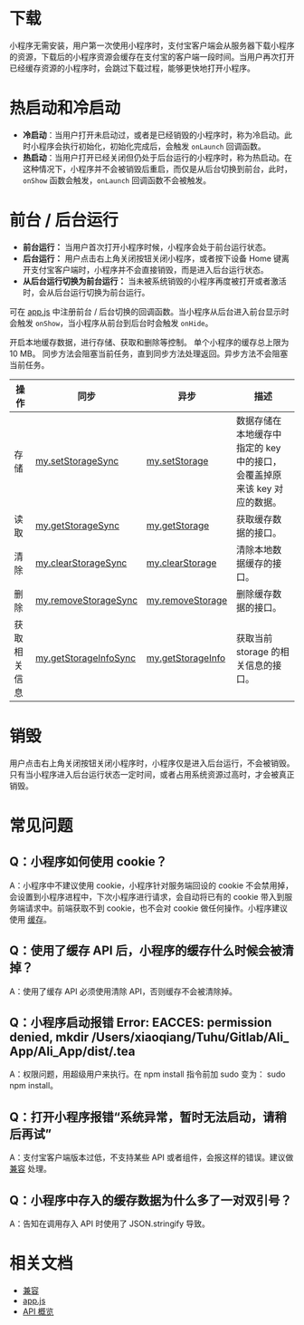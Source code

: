# 下载

小程序无需安装，用户第一次使用小程序时，支付宝客户端会从服务器下载小程序的资源，下载后的小程序资源会缓存在支付宝的客户端一段时间。当用户再次打开已经缓存资源的小程序时，会跳过下载过程，能够更快地打开小程序。

# 热启动和冷启动

- **冷启动**：当用户打开未启动过，或者是已经销毁的小程序时，称为冷启动。此时小程序会执行初始化，初始化完成后，会触发 `onLaunch` 回调函数。
- **热启动**：当用户打开已经关闭但仍处于后台运行的小程序时，称为热启动。在这种情况下，小程序并不会被销毁后重启，而仅是从后台切换到前台，此时，`onShow` 函数会触发，`onLaunch` 回调函数不会被触发。

# 前台 / 后台运行

- **前台运行：** 当用户首次打开小程序时候，小程序会处于前台运行状态。
- **后台运行：** 用户点击右上角关闭按钮关闭小程序，或者按下设备 Home 键离开支付宝客户端时，小程序并不会直接销毁，而是进入后台运行状态。
- **从后台运行切换为前台运行：** 当未被系统销毁的小程序再度被打开或者激活时，会从后台运行切换为前台运行。

可在 [app.js](https://opendocs.alipay.com/mini/framework/app-detail) 中注册前台 / 后台切换的回调函数。当小程序从后台进入前台显示时会触发 `onShow`，当小程序从前台到后台时会触发 `onHide`。

开启本地缓存数据，进行存储、获取和删除等控制。 单个小程序的缓存总上限为 10 MB。 同步方法会阻塞当前任务，直到同步方法处理返回。异步方法不会阻塞当前任务。

 | **操作**     | **同步**                                                             | **异步**                                                         | **描述**                                                                 |
 | ------------ | -------------------------------------------------------------------- | ---------------------------------------------------------------- | ------------------------------------------------------------------------ |
 | 存储         | [my.setStorageSync](https://opendocs.alipay.com/mini/api/cog0du)     | [my.setStorage](https://opendocs.alipay.com/mini/api/eocm6v)     | 数据存储在本地缓存中指定的 key 中的接口，会覆盖掉原来该 key 对应的数据。 |
 | 读取         | [my.getStorageSync](https://opendocs.alipay.com/mini/api/ox0wna)     | [my.getStorage](https://opendocs.alipay.com/mini/api/azfobl)     | 获取缓存数据的接口。                                                     |
 | 清除         | [my.clearStorageSync](https://opendocs.alipay.com/mini/api/ulv85u)   | [my.clearStorage](https://opendocs.alipay.com/mini/api/storage)  | 清除本地数据缓存的接口。                                                 |
 | 删除         | [my.removeStorageSync](https://opendocs.alipay.com/mini/api/ytfrk4)  | [my.removeStorage](https://opendocs.alipay.com/mini/api/of9hze)  | 删除缓存数据的接口。                                                     |
 | 获取相关信息 | [my.getStorageInfoSync](https://opendocs.alipay.com/mini/api/uw5rdl) | [my.getStorageInfo](https://opendocs.alipay.com/mini/api/zvmanq) | 获取当前 storage 的相关信息的接口。                                      |

# 销毁

用户点击右上角关闭按钮关闭小程序时，小程序仅是进入后台运行，不会被销毁。只有当小程序进入后台运行状态一定时间，或者占用系统资源过高时，才会被真正销毁。

# 常见问题

## Q：小程序如何使用 cookie？

A：小程序中不建议使用 cookie，小程序针对服务端回设的 cookie 不会禁用掉，会设置到小程序进程中，下次小程序进行请求，会自动将已有的 cookie 带入到服务端请求中。前端获取不到 cookie，也不会对 cookie 做任何操作。小程序建议使用 [缓存](https://opendocs.alipay.com/mini/framework/operating-mechanism#%E7%BC%93%E5%AD%98)。

## Q：使用了缓存 API 后，小程序的缓存什么时候会被清掉？

A：使用了缓存 API 必须使用清除 API，否则缓存不会被清除掉。

## Q：小程序启动报错 Error: EACCES: permission denied, mkdir /Users/xiaoqiang/Tuhu/Gitlab/Ali\_ App/Ali_App/dist/.tea

A：权限问题，用超级用户来执行。在 npm install 指令前加 sudo 变为： sudo npm install。

## Q：打开小程序报错“系统异常，暂时无法启动，请稍后再试”

A：支付宝客户端版本过低，不支持某些 API 或者组件，会报这样的错误。建议做 [兼容](https://opendocs.alipay.com/mini/framework/compatibility) 处理。

## Q：小程序中存入的缓存数据为什么多了一对双引号？

A：告知在调用存入 API 时使用了 JSON.stringify 导致。

# 相关文档

- [兼容](https://opendocs.alipay.com/mini/framework/compatibility)
- [app.js](https://opendocs.alipay.com/mini/framework/app-detail)
- [API 概览](https://opendocs.alipay.com/mini/api)
